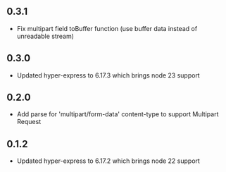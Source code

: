 ## 0.3.1

* Fix multipart field toBuffer function (use buffer data instead of unreadable stream)

## 0.3.0

* Updated hyper-express to 6.17.3 which brings node 23 support

## 0.2.0

* Add parse for 'multipart/form-data' content-type to support Multipart Request


## 0.1.2

* Updated hyper-express to 6.17.2 which brings node 22 support